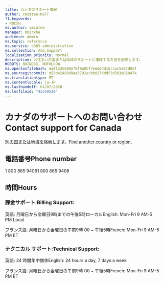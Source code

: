 ```yaml
---
title: カナダのサポート情報
author: cmcatee-MSFT
f1.keywords:
- NOCSH
ms.author: cmcatee
manager: mnirkhe
audience: Admin
ms.topic: reference
ms.service: o365-administration
ms.collection: Adm_Support
localization_priority: Normal
description: お住まいの国または地域のサポートに連絡する方法を説明します。
ROBOTS: NOINDEX, NOFOLLOW
ms.openlocfilehash: ea41326680ef5f8a8bf7eedddd18ccac5a97d80f
ms.sourcegitcommit: 053d42480d8aa3792ecb0027ddd53d383a029474
ms.translationtype: MT
ms.contentlocale: ja-JP
ms.lasthandoff: 04/07/2020
ms.locfileid: "42359538"
---
```

# <a name="contact-support-for-canada"></a><span data-ttu-id="9e4e4-103">カナダのサポートへのお問い合わせ</span><span class="sxs-lookup"><span data-stu-id="9e4e4-103">Contact support for Canada</span></span>

<span data-ttu-id="9e4e4-104">[別の国または地域を検索します](../contact-support-for-business-products.md)。</span><span class="sxs-lookup"><span data-stu-id="9e4e4-104">[Find another country or region](../contact-support-for-business-products.md).</span></span>

## <a name="phone-number"></a><span data-ttu-id="9e4e4-105">電話番号</span><span class="sxs-lookup"><span data-stu-id="9e4e4-105">Phone number</span></span>
<span data-ttu-id="9e4e4-106">1 800 865 9408</span><span class="sxs-lookup"><span data-stu-id="9e4e4-106">1 800 865 9408</span></span>

## <a name="hours"></a><span data-ttu-id="9e4e4-107">時間</span><span class="sxs-lookup"><span data-stu-id="9e4e4-107">Hours</span></span>
### <a name="billing-support"></a><span data-ttu-id="9e4e4-108">課金サポート:</span><span class="sxs-lookup"><span data-stu-id="9e4e4-108">Billing Support:</span></span>

<span data-ttu-id="9e4e4-109">英語: 月曜日から金曜日9時までの午後5時ローカル</span><span class="sxs-lookup"><span data-stu-id="9e4e4-109">English: Mon-Fri 9 AM-5 PM Local</span></span>

<span data-ttu-id="9e4e4-110">フランス語: 月曜日から金曜日の午前9時 00 ~ 午後5時</span><span class="sxs-lookup"><span data-stu-id="9e4e4-110">French: Mon-Fri 9 AM-5 PM ET</span></span>

### <a name="technical-support"></a><span data-ttu-id="9e4e4-111">テクニカル サポート:</span><span class="sxs-lookup"><span data-stu-id="9e4e4-111">Technical Support:</span></span>

<span data-ttu-id="9e4e4-112">英語: 24 時間年中無休</span><span class="sxs-lookup"><span data-stu-id="9e4e4-112">English: 24 hours a day, 7 days a week</span></span>

<span data-ttu-id="9e4e4-113">フランス語: 月曜日から金曜日の午前9時 00 ~ 午後5時</span><span class="sxs-lookup"><span data-stu-id="9e4e4-113">French: Mon-Fri 9 AM-5 PM ET</span></span>
